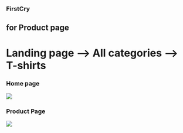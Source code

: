 ### FirstCry 
## for Product page
# Landing page --> All categories --> T-shirts


### Home page
<image src="./images/firstcry.png">

### Product Page

<image src="./images/product.png">